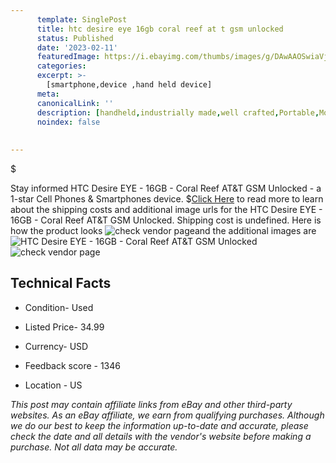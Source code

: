 ```yaml
---
      template: SinglePost
      title: htc desire eye 16gb coral reef at t gsm unlocked
      status: Published
      date: '2023-02-11'
      featuredImage: https://i.ebayimg.com/thumbs/images/g/DAwAAOSwiaVjI9cZ/s-l225.jpg
      categories: 
      excerpt: >-
        [smartphone,device ,hand held device]
      meta:
      canonicalLink: ''
      description: [handheld,industrially made,well crafted,Portable,Mobile,Compact,Convenient,Lightweight,Maneuverable,Man-portable,Miniature,Carriable,Hand-held,Light,Holdable,Transportable,Mobile device,Pocket-sized,On-the-go,Wireless,Cordless,Compact size,Convenient size, smartphone,device ,hand held device]
      noindex: false
      
        
---
```

$

Stay informed HTC Desire EYE - 16GB - Coral Reef AT&T GSM Unlocked - a 1-star Cell Phones & Smartphones device.
$[Click Here](https://www.ebay.com/itm/115683436820?hash=item1aef452914%3Ag%3ADAwAAOSwiaVjI9cZ&mkevt=1&mkcid=1&mkrid=711-53200-19255-0&campid=%253CePNCampaignId%253E&customid=%253CreferenceId%253E&toolid=10049) to read more to learn about the shipping costs and additional image urls for the HTC Desire EYE - 16GB - Coral Reef AT&T GSM Unlocked. Shipping cost is undefined. Here is how the product looks ![check vendor page](https://i.ebayimg.com/thumbs/images/g/DAwAAOSwiaVjI9cZ/s-l225.jpg)and the additional images are![HTC Desire EYE - 16GB - Coral Reef AT&T GSM Unlocked](https://i.ebayimg.com/images/g/DAwAAOSwiaVjI9cZ/s-l1600.jpg)![check vendor page](https://origin-galleryplus.ebayimg.com/ws/web/115683436820_2_0_1/225x225.jpg,https://origin-galleryplus.ebayimg.com/ws/web/115683436820_3_0_1/225x225.jpg,https://origin-galleryplus.ebayimg.com/ws/web/115683436820_4_0_1/225x225.jpg,https://origin-galleryplus.ebayimg.com/ws/web/115683436820_5_0_1/225x225.jpg,https://origin-galleryplus.ebayimg.com/ws/web/115683436820_6_0_1/225x225.jpg,https://origin-galleryplus.ebayimg.com/ws/web/115683436820_7_0_1/225x225.jpg,https://origin-galleryplus.ebayimg.com/ws/web/115683436820_8_0_1/225x225.jpg,https://origin-galleryplus.ebayimg.com/ws/web/115683436820_9_0_1/225x225.jpg,https://origin-galleryplus.ebayimg.com/ws/web/115683436820_10_0_1/225x225.jpg)



 ## Technical Facts 



     
      

 - Condition- Used 


      

 - Listed Price- 34.99 


      

 - Currency- USD 


      

 - Feedback score - 1346 


      

 - Location - US 


      
      

 *_This post may contain affiliate links from eBay and other third-party websites. As an eBay affiliate, we earn from qualifying purchases. Although we do our best to keep the information up-to-date and accurate, please check the date and all details with the vendor's website before making a purchase. Not all data may be accurate._*






